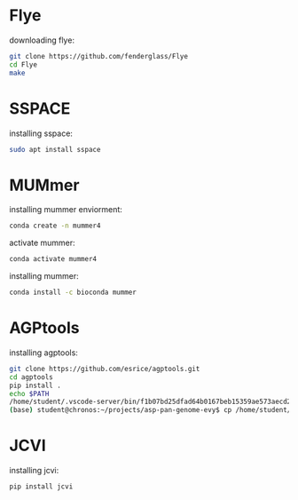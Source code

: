 # Flye

downloading flye:
```bash
git clone https://github.com/fenderglass/Flye
cd Flye
make
```

# SSPACE

installing sspace:
```bash
sudo apt install sspace
```

# MUMmer

installing mummer enviorment:
```bash
conda create -n mummer4
```

activate mummer:
```bash
conda activate mummer4
```

installing mummer:
```bash
conda install -c bioconda mummer
```

# AGPtools

installing agptools:
```bash
git clone https://github.com/esrice/agptools.git
cd agptools
pip install .
echo $PATH
/home/student/.vscode-server/bin/f1b07bd25dfad64b0167beb15359ae573aecd2cc/bin/remote-cli:/home/student/.local/bin:/home/student/mambaforge/bin:/home/student/mambaforge/condabin:/usr/local/bin:/usr/bin:/bin:/usr/local/games:/usr/games
(base) student@chronos:~/projects/asp-pan-genome-evy$ cp /home/student/projects/asp-pan-genome-evy/data/genome/02_deNovoAssembly/superScaffolds/tools/agptools/agp/agptools.py /home/student/.local/bin
```

# JCVI

installing jcvi:
```bash
pip install jcvi
```